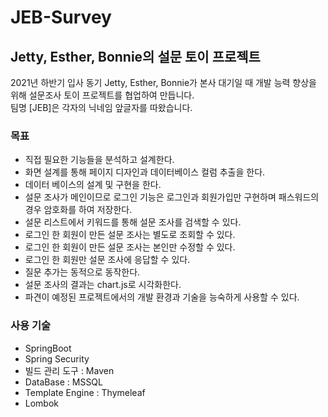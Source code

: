 # JEB-Survey
## Jetty, Esther, Bonnie의 설문 토이 프로젝트

2021년 하반기 입사 동기 Jetty, Esther, Bonnie가 본사 대기일 때 개발 능력 향상을 위해 설문조사 토이 프로젝트를 협업하여 만듭니다.<br>
팀명 [JEB]은 각자의 닉네임 앞글자를 따왔습니다.

### 목표
* 직접 필요한 기능들을 분석하고 설계한다.
* 화면 설계를 통해 페이지 디자인과 데이터베이스 컬럼 추출을 한다.
* 데이터 베이스의 설계 및 구현을 한다.
* 설문 조사가 메인이므로 로그인 기능은 로그인과 회원가입만 구현하며 패스워드의 경우 암호화를 하여 저장한다.
* 설문 리스트에서 키워드를 통해 설문 조사를 검색할 수 있다.
* 로그인 한 회원이 만든 설문 조사는 별도로 조회할 수 있다.
* 로그인 한 회원이 만든 설문 조사는 본인만 수정할 수 있다.
* 로그인 한 회원만 설문 조사에 응답할 수 있다.
* 질문 추가는 동적으로 동작한다.
* 설문 조사의 결과는 chart.js로 시각화한다.
* 파견이 예정된 프로젝트에서의 개발 환경과 기술을 능숙하게 사용할 수 있다.

### 사용 기술
* SpringBoot
* Spring Security
* 빌드 관리 도구 : Maven
* DataBase : MSSQL
* Template Engine : Thymeleaf
* Lombok

